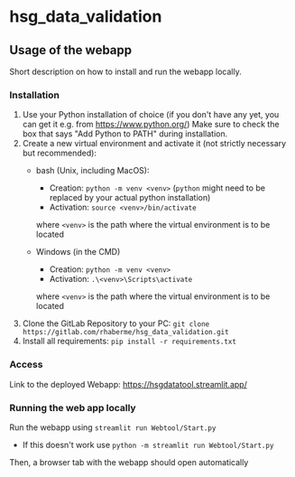 # hsg_data_validation

## Usage of the webapp

Short description on how to install and run the webapp locally.

### Installation
1. Use your Python installation of choice (if you don't have any yet, you can get it e.g. from https://www.python.org/)
    Make sure to check the box that says "Add Python to PATH" during installation.
2. Create a new virtual environment and activate it (not strictly necessary but recommended):
   - bash (Unix, including MacOS):
     - Creation: `python -m venv <venv>` (`python` might need to be replaced by your actual python installation)
     - Activation: `source <venv>/bin/activate`
       
     where `<venv>` is the path where the virtual environment is to be located
   - Windows (in the CMD)
     - Creation: `python -m venv <venv>` 
     - Activation: `.\<venv>\Scripts\activate`
     
     where `<venv>` is the path where the virtual environment is to be located
3. Clone the GitLab Repository to your PC: `git clone https://gitlab.com/rhaberme/hsg_data_validation.git`
4. Install all requirements: `pip install -r requirements.txt`

### Access
Link to the deployed Webapp:
https://hsgdatatool.streamlit.app/

### Running the web app locally
Run the webapp using `streamlit run Webtool/Start.py`
- If this doesn't work use `python -m streamlit run Webtool/Start.py`

Then, a browser tab with the webapp should open automatically 

